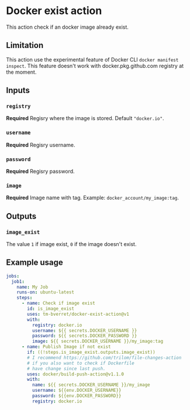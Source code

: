 # Docker exist action

This action check if an docker image already exist.

## Limitation

This action use the experimental feature of Docker CLI `docker manifest inspect`. This feature doesn't work with docker.pkg.github.com registry at the moment.

## Inputs

### `registry`

**Required** Regisry where the image is stored. Default `"docker.io"`.

### `username`

**Required** Regisry username.

### `password`

**Required** Regisry password.

### `image`

**Required** Image name with tag. Example: `docker_account/my_image:tag`.

## Outputs

### `image_exist`

The value `1` if image exist, `0` if the image doesn't exist.

## Example usage

```yml
jobs:
  job1:
    name: My Job
    runs-on: ubuntu-latest
    steps:
      - name: Check if image exist
        id: is_image_exist
        uses: tm-bverret/docker-exist-action@v1
        with:
          registry: docker.io
          username: ${{ secrets.DOCKER_USERNAME }}
          password: ${{ secrets.DOCKER_PASSWORD }}
          image: ${{ secrets.DOCKER_USERNAME }}/my_image:tag
      - name: Publish Image if not exist
        if: ((!steps.is_image_exist.outputs.image_exist))
        # I recommend https://github.com/trilom/file-changes-action
        # if you also want to check if Dockerfile
        # have change since last push.
        uses: docker/build-push-action@v1.1.0
        with:
          name: ${{ secrets.DOCKER_USERNAME }}/my_image
          username: ${{env.DOCKER_USERNAME}}
          password: ${{env.DOCKER_PASSWORD}}
          registry: docker.io
```
